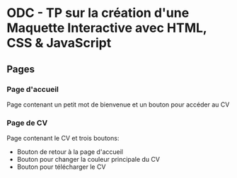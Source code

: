 # ODC - TP sur la création d'une Maquette Interactive avec HTML, CSS & JavaScript

## Pages

### Page d'accueil
Page contenant un petit mot de bienvenue et un bouton pour accéder au CV

### Page de CV
Page contenant le CV et trois boutons: 
- Bouton de retour à la page d'accueil
- Bouton pour changer la couleur principale du CV
- Bouton pour télécharger le CV
